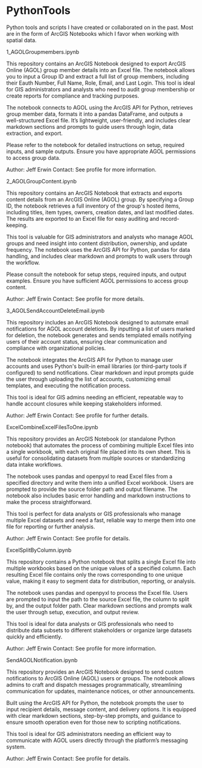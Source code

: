 # PythonTools
Python tools and scripts I have created or collaborated on in the past. Most are in the form of ArcGIS Notebooks which I favor when working with spatial data.

1_AGOLGroupmembers.ipynb

This repository contains an ArcGIS Notebook designed to export ArcGIS Online (AGOL) group member details into an Excel file. The notebook allows you to input a Group ID and extract a full list of group members, including their Eauth Number, Full Name, Role, Email, and Last Login. This tool is ideal for GIS administrators and analysts who need to audit group membership or create reports for compliance and tracking purposes.

The notebook connects to AGOL using the ArcGIS API for Python, retrieves group member data, formats it into a pandas DataFrame, and outputs a well-structured Excel file. It’s lightweight, user-friendly, and includes clear markdown sections and prompts to guide users through login, data extraction, and export.

Please refer to the notebook for detailed instructions on setup, required inputs, and sample outputs. Ensure you have appropriate AGOL permissions to access group data.

Author: Jeff Erwin Contact: See profile for more information.

2_AGOLGroupContent.ipynb

This repository contains an ArcGIS Notebook that extracts and exports content details from an ArcGIS Online (AGOL) group. By specifying a Group ID, the notebook retrieves a full inventory of the group's hosted items, including titles, item types, owners, creation dates, and last modified dates. The results are exported to an Excel file for easy auditing and record-keeping.

This tool is valuable for GIS administrators and analysts who manage AGOL groups and need insight into content distribution, ownership, and update frequency. The notebook uses the ArcGIS API for Python, pandas for data handling, and includes clear markdown and prompts to walk users through the workflow.

Please consult the notebook for setup steps, required inputs, and output examples. Ensure you have sufficient AGOL permissions to access group content.

Author: Jeff Erwin Contact: See profile for more details.

3_AGOLSendAccountDeleteEmail.ipynb

This repository includes an ArcGIS Notebook designed to automate email notifications for AGOL account deletions. By inputting a list of users marked for deletion, the notebook generates and sends templated emails notifying users of their account status, ensuring clear communication and compliance with organizational policies.

The notebook integrates the ArcGIS API for Python to manage user accounts and uses Python's built-in email libraries (or third-party tools if configured) to send notifications. Clear markdown and input prompts guide the user through uploading the list of accounts, customizing email templates, and executing the notification process.

This tool is ideal for GIS admins needing an efficient, repeatable way to handle account closures while keeping stakeholders informed.

Author: Jeff Erwin Contact: See profile for further details.

ExcelCombineExcelFilesToOne.ipynb

This repository provides an ArcGIS Notebook (or standalone Python notebook) that automates the process of combining multiple Excel files into a single workbook, with each original file placed into its own sheet. This is useful for consolidating datasets from multiple sources or standardizing data intake workflows.

The notebook uses pandas and openpyxl to read Excel files from a specified directory and write them into a unified Excel workbook. Users are prompted to provide the source folder path and output filename. The notebook also includes basic error handling and markdown instructions to make the process straightforward.

This tool is perfect for data analysts or GIS professionals who manage multiple Excel datasets and need a fast, reliable way to merge them into one file for reporting or further analysis.

Author: Jeff Erwin Contact: See profile for details.

ExcelSplitByColumn.ipynb

This repository contains a Python notebook that splits a single Excel file into multiple workbooks based on the unique values of a specified column. Each resulting Excel file contains only the rows corresponding to one unique value, making it easy to segment data for distribution, reporting, or analysis.

The notebook uses pandas and openpyxl to process the Excel file. Users are prompted to input the path to the source Excel file, the column to split by, and the output folder path. Clear markdown sections and prompts walk the user through setup, execution, and output review.

This tool is ideal for data analysts or GIS professionals who need to distribute data subsets to different stakeholders or organize large datasets quickly and efficiently.

Author: Jeff Erwin Contact: See profile for more information.

SendAGOLNotification.ipynb

This repository provides an ArcGIS Notebook designed to send custom notifications to ArcGIS Online (AGOL) users or groups. The notebook allows admins to craft and dispatch messages programmatically, streamlining communication for updates, maintenance notices, or other announcements.

Built using the ArcGIS API for Python, the notebook prompts the user to input recipient details, message content, and delivery options. It is equipped with clear markdown sections, step-by-step prompts, and guidance to ensure smooth operation even for those new to scripting notifications.

This tool is ideal for GIS administrators needing an efficient way to communicate with AGOL users directly through the platform’s messaging system.

Author: Jeff Erwin Contact: See profile for details.



